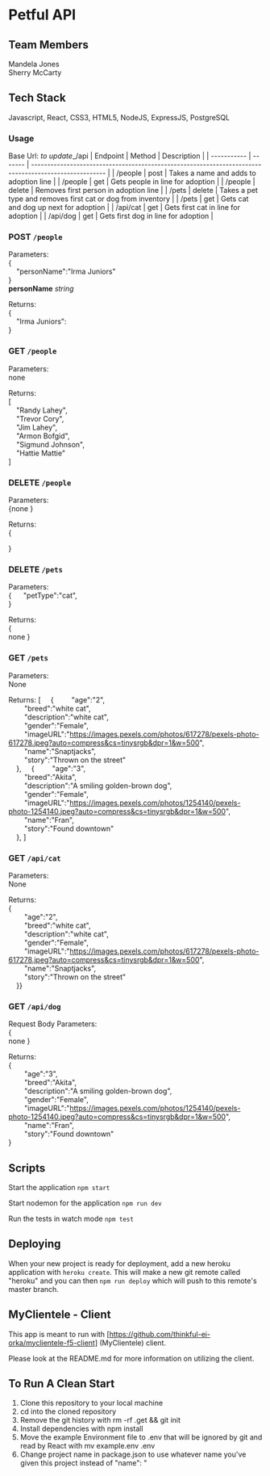 # Petful API

## Team Members
Mandela Jones<br />
Sherry McCarty

## Tech Stack
Javascript, React, CSS3, HTML5, NodeJS, ExpressJS, PostgreSQL

### Usage
Base Url: _to update__/api
| Endpoint    | Method | Description                                                                                           |
| ----------- | ------- | ----------------------------------------------------------------------------------------------------- |
| /people       | post     | Takes a name and adds to adoption line                    |
| /people       | get     | Gets people in line for adoption                    |
| /people       | delete     | Removes first person in adoption line                    |
| /pets       | delete     | Takes a pet type and removes first cat or dog from inventory                     |
| /pets       | get     | Gets cat and dog up next for adoption                    |
| /api/cat       | get     | Gets first cat in line for adoption                    |
| /api/dog       | get     | Gets first dog in line for adoption                    |

### POST `/people`
Parameters:  
{  
&nbsp;&nbsp;&nbsp;&nbsp;"personName":"Irma Juniors"  
}  
**personName** *string*  

Returns:   
{  
&nbsp;&nbsp;&nbsp;&nbsp;"Irma Juniors":   
}  

### GET `/people`
Parameters:  
none  

Returns:   
[  
&nbsp;&nbsp;&nbsp;&nbsp;"Randy Lahey",   
&nbsp;&nbsp;&nbsp;&nbsp;"Trevor Cory",   
&nbsp;&nbsp;&nbsp;&nbsp;"Jim Lahey",   
&nbsp;&nbsp;&nbsp;&nbsp;"Armon Bofgid",   
&nbsp;&nbsp;&nbsp;&nbsp;"Sigmund Johnson",   
&nbsp;&nbsp;&nbsp;&nbsp;"Hattie Mattie"   
]  

### DELETE `/people`
Parameters:  
{none
}  

Returns:   
{  
   
}  

### DELETE `/pets`
Parameters:  
{
&nbsp;&nbsp;&nbsp;&nbsp;&nbsp;"petType":"cat",     
 }
 
Returns:   
{     
none
}

### GET `/pets`
Parameters:  
None  
  
Returns:
[
&nbsp;&nbsp;&nbsp;&nbsp;{
&nbsp;&nbsp;&nbsp;&nbsp;&nbsp;&nbsp;&nbsp;&nbsp;"age":"2",     
&nbsp;&nbsp;&nbsp;&nbsp;&nbsp;&nbsp;&nbsp;&nbsp;"breed":"white cat",  
&nbsp;&nbsp;&nbsp;&nbsp;&nbsp;&nbsp;&nbsp;&nbsp;"description":"white cat",   
&nbsp;&nbsp;&nbsp;&nbsp;&nbsp;&nbsp;&nbsp;&nbsp;"gender":"Female",   
&nbsp;&nbsp;&nbsp;&nbsp;&nbsp;&nbsp;&nbsp;&nbsp;"imageURL":"https://images.pexels.com/photos/617278/pexels-photo-617278.jpeg?auto=compress&cs=tinysrgb&dpr=1&w=500",      
&nbsp;&nbsp;&nbsp;&nbsp;&nbsp;&nbsp;&nbsp;&nbsp;"name":"Snaptjacks",  
&nbsp;&nbsp;&nbsp;&nbsp;&nbsp;&nbsp;&nbsp;&nbsp;"story":"Thrown on the street"  
&nbsp;&nbsp;&nbsp;&nbsp;},
&nbsp;&nbsp;&nbsp;&nbsp;{
&nbsp;&nbsp;&nbsp;&nbsp;&nbsp;&nbsp;&nbsp;&nbsp;"age":"3",     
&nbsp;&nbsp;&nbsp;&nbsp;&nbsp;&nbsp;&nbsp;&nbsp;"breed":"Akita",  
&nbsp;&nbsp;&nbsp;&nbsp;&nbsp;&nbsp;&nbsp;&nbsp;"description":"A smiling golden-brown dog",   
&nbsp;&nbsp;&nbsp;&nbsp;&nbsp;&nbsp;&nbsp;&nbsp;"gender":"Female",   
&nbsp;&nbsp;&nbsp;&nbsp;&nbsp;&nbsp;&nbsp;&nbsp;"imageURL":"https://images.pexels.com/photos/1254140/pexels-photo-1254140.jpeg?auto=compress&cs=tinysrgb&dpr=1&w=500",      
&nbsp;&nbsp;&nbsp;&nbsp;&nbsp;&nbsp;&nbsp;&nbsp;"name":"Fran",  
&nbsp;&nbsp;&nbsp;&nbsp;&nbsp;&nbsp;&nbsp;&nbsp;"story":"Found downtown"  
&nbsp;&nbsp;&nbsp;&nbsp;},
]   


### GET `/api/cat`
Parameters:  
None  
  
Returns:   
{     
&nbsp;&nbsp;&nbsp;&nbsp;&nbsp;&nbsp;&nbsp;&nbsp;"age":"2",     
&nbsp;&nbsp;&nbsp;&nbsp;&nbsp;&nbsp;&nbsp;&nbsp;"breed":"white cat",  
&nbsp;&nbsp;&nbsp;&nbsp;&nbsp;&nbsp;&nbsp;&nbsp;"description":"white cat",   
&nbsp;&nbsp;&nbsp;&nbsp;&nbsp;&nbsp;&nbsp;&nbsp;"gender":"Female",   
&nbsp;&nbsp;&nbsp;&nbsp;&nbsp;&nbsp;&nbsp;&nbsp;"imageURL":"https://images.pexels.com/photos/617278/pexels-photo-617278.jpeg?auto=compress&cs=tinysrgb&dpr=1&w=500",      
&nbsp;&nbsp;&nbsp;&nbsp;&nbsp;&nbsp;&nbsp;&nbsp;"name":"Snaptjacks",  
&nbsp;&nbsp;&nbsp;&nbsp;&nbsp;&nbsp;&nbsp;&nbsp;"story":"Thrown on the street"  
&nbsp;&nbsp;&nbsp;&nbsp;}}  
  
### GET `/api/dog`
Request Body Parameters:  
{  
none 
}  

Returns:   
{  
&nbsp;&nbsp;&nbsp;&nbsp;&nbsp;&nbsp;&nbsp;&nbsp;"age":"3",     
&nbsp;&nbsp;&nbsp;&nbsp;&nbsp;&nbsp;&nbsp;&nbsp;"breed":"Akita",  
&nbsp;&nbsp;&nbsp;&nbsp;&nbsp;&nbsp;&nbsp;&nbsp;"description":"A smiling golden-brown dog",   
&nbsp;&nbsp;&nbsp;&nbsp;&nbsp;&nbsp;&nbsp;&nbsp;"gender":"Female",    
&nbsp;&nbsp;&nbsp;&nbsp;&nbsp;&nbsp;&nbsp;&nbsp;"imageURL":"https://images.pexels.com/photos/1254140/pexels-photo-1254140.jpeg?auto=compress&cs=tinysrgb&dpr=1&w=500",      
&nbsp;&nbsp;&nbsp;&nbsp;&nbsp;&nbsp;&nbsp;&nbsp;"name":"Fran",  
&nbsp;&nbsp;&nbsp;&nbsp;&nbsp;&nbsp;&nbsp;&nbsp;"story":"Found downtown"  
}  

## Scripts

Start the application `npm start`

Start nodemon for the application `npm run dev`

Run the tests in watch mode `npm test`

## Deploying

When your new project is ready for deployment, add a new heroku application with `heroku create`. This will make a new git remote called "heroku" and you can then `npm run deploy` which will push to this remote's master branch.

## MyClientele - Client

This app is meant to run with [https://github.com/thinkful-ei-orka/myclientele-f5-client] (MyClientele) client.

Please look at the README.md for more information on utilizing the client.

## To Run A Clean Start 

1. Clone this repository to your local machine
2. cd into the cloned repository
3. Remove the git history with rm -rf .get && git init
4. Install dependencies with npm install
5. Move the example Environment file to .env that will be ignored by git and read by React with mv example.env .env
6. Change project name in package.json to use whatever name you've given this project instead of "name": "
